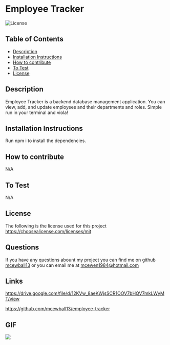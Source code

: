 # Employee Tracker

![License](https://img.shields.io/static/v1?label=license&message=mit&color=success)

## Table of Contents

-   [Description](#description)
-   [Installation Instructions](#installation-instructions)
-   [How to contribute](#how-to-contribute)
-   [To Test](#to-test)
-   [License](#license)

## Description

Employee Tracker is a backend database management application. You can view, add, and update employees and their departments and roles. Simple run in your terminal and viola!

## Installation Instructions

Run npm i to install the dependencies.

## How to contribute

N/A

## To Test

N/A

## License

The following is the license used for this project <br> https://choosealicense.com/licenses/mit

## Questions

If you have any questions abount my project you can find me on github [mcewball13](https://github.com/mcewball13) or you can email me at mcewen1984@hotmail.com

## Links

https://drive.google.com/file/d/12KVw_8aeKWjsSCR1OOV7bHQV7mkLWyMT/view

https://github.com/mcewball13/employee-tracker

## GIF

![](./public/assets/images/employee-tracker.gif)